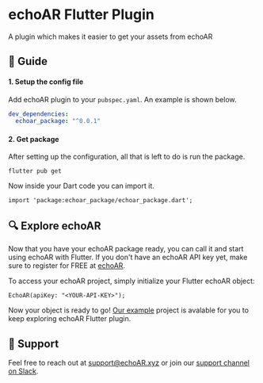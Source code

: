 # echoAR Flutter Plugin

A plugin which makes it easier to get your assets from echoAR

## :book: Guide

#### 1. Setup the config file

Add echoAR plugin to your `pubspec.yaml`.
An example is shown below. 
```yaml
dev_dependencies:
  echoar_package: "^0.0.1"

```

#### 2. Get package

After setting up the configuration, all that is left to do is run the package.

```
flutter pub get
```

Now inside your Dart code you can import it.
```
import 'package:echoar_package/echoar_package.dart';
```

## :mag: Explore echoAR
Now that you have your echoAR package ready, you can call it and start using echoAR with Flutter.
If you don't have an echoAR API key yet, make sure to register for FREE at [echoAR](https://console.echoar.xyz/#/auth/register). 

To access your echoAR project, simply initialize your Flutter echoAR object:
```
EchoAR(apiKey: "<YOUR-API-KEY>");
```
Now your object is ready to go! 
[Our example](/exapmle) project is avalable for you to keep exploring echoAR Flutter plugin.

## :muscle: Support
Feel free to reach out at [support@echoAR.xyz](mailto:support@echoAR.xyz) or join our [support channel on Slack](https://join.slack.com/t/echoar/shared_invite/enQtNTg4NjI5NjM3OTc1LWU1M2M2MTNlNTM3NGY1YTUxYmY3ZDNjNTc3YjA5M2QyNGZiOTgzMjVmZWZmZmFjNGJjYTcxZjhhNzk3YjNhNjE). 
